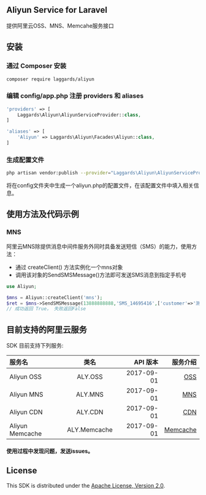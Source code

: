 ## Aliyun Service for Laravel

提供阿里云OSS、MNS、Memcahe服务接口

## 安装

### 通过 Composer 安装

```sh
composer require laggards/aliyun
```

### 编辑 config/app.php 注册 providers 和 aliases

```php
'providers' => [
    Laggards\Aliyun\AliyunServiceProvider::class,
]
```

```php
'aliases' => [
    'Aliyun' => Laggards\Aliyun\Facades\Aliyun::class,
]
```

### 生成配置文件

```sh
php artisan vendor:publish --provider="Laggards\Aliyun\AliyunServiceProvider"
```
将在config文件夹中生成一个aliyun.php的配置文件，在该配置文件中填入相关信息。

## 使用方法及代码示例

### MNS
阿里云MNS除提供消息中间件服务外同时具备发送短信（SMS）的能力，使用方法：
 - 通过 createClient() 方法实例化一个mns对象
 - 调用该对象的SendSMSMessage()方法即可发送SMS消息到指定手机号

 ```php
 use Aliyun;

 $mns = Aliyun::createClient('mns');    
 $ret = $mns->SendSMSMessage(13888888888,'SMS_14695416',['customer'=>'测试']);   
 // 成功返回 True， 失败返回False
 ```


## 目前支持的阿里云服务

SDK 目前支持下列服务:

| 服务名  | 类名  | API 版本 | 服务介绍
| :------------ |:---------------:| -----:| -----:|
| Aliyun OSS    | ALY.OSS | 2017-09-01 | [OSS](https://www.aliyun.com/product/oss) |
| Aliyun MNS    | ALY.MNS | 2017-09-01 | [MNS](https://www.aliyun.com/product/mns) |
| Aliyun CDN    | ALY.CDN | 2017-09-01 | [CDN](https://www.aliyun.com/product/cdn) |
| Aliyun Memcache | ALY.Memcache | 2017-09-01 | [Memcache](https://www.aliyun.com/product/ocs) |


#### 使用过程中发现问题，发送issues。

## License

This SDK is distributed under the
[Apache License, Version 2.0](http://www.apache.org/licenses/LICENSE-2.0).
